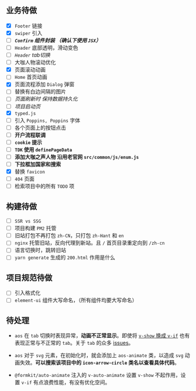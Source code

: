 ## 业务待做

- [x] `Footer` 链接
- [x] `swiper` 引入
- [ ] ***`Confirm` 组件封装 （确认下使用 `JSX`）***
- [ ] `Header` 底部透明，滑动变色
- [ ] *`Header` tab切换*
- [ ] 大咖人物滚动优化
- [x] 页面滚动动画
- [ ] `Home` 首页动画
- [x] 页面流程添加 `Dialog` 弹窗
- [ ] 替换有白边间隔的图片
- [ ] *页面刷新时 保持数据持久化*
- [ ] *项目启动页*
- [x] `typed.js`
- [ ] 引入 `Poppins, Poppins` 字体
- [ ] 各个页面上的按钮点击
- [ ] **开户流程联调**
- [ ] **`cookie` 提示**
- [ ] **`TDK` 使用 `definePageData`**
- [ ] **添加大咖之声人物 沿用老官网 `src/common/js/enum.js`**
- [ ] **下拉框加国家和搜索**
- [x] 替换 `favicon`
- [ ] `404` 页面
- [ ] 检索项目中的所有 `TODO` 项

## 构建待做

- [ ] `SSR vs SSG`
- [ ] 项目构建 `PM2` 托管
- [ ] 旧站打包不再打包 `zh-CN`，只打包 `zh-Hant` 和 `en`
- [ ] `nginx` 托管旧站，反向代理到新站。且 `/` 首页目录重定向到 `/zh-cn`
- [ ] 语言切换时，跳转旧站
- [ ] `yarn generate` 生成的 `200.html` 作用是什么

## 项目规范待做

- [ ] 引入格式化
- [ ] `element-ui` 组件大写命名，（所有组件均要大写命名）

## 待处理

- `aos` 在 `tab` 切换时表现异常，**动画不正常显示**。即使将 [`v-show` 换成 `v-if`](https://github.com/michalsnik/aos/issues/169) 也有表现正常与不正常的 `tab`。关于 `tab` 的众多 [issues](https://github.com/michalsnik/aos/issues?q=tab)。

- `aos` 对于 `svg` 元素，在初始化时，就会添加上 `aos-animate` 类，以造成 `svg` 动画失效。**可以搜索该项目中的 `icon-arrow-circle` 类名以查看具体代码**。

- `@formkit/auto-animate` 注入的 `v-auto-animate` 设置 `v-show` 不起作用，设置 `v-if` 有点浪费性能，有没有优化空间。
  
